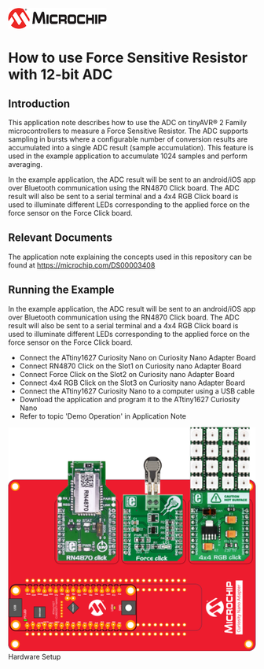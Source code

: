 <a href="https://microchip.com" target="_blank" align="left">
  <img width=200px height=auto src="graphics/MicrochipLogo.png">
</a>


# **How to use Force Sensitive Resistor with 12-bit ADC**


## **Introduction**

This application note describes how to use the ADC on tinyAVR® 2 Family microcontrollers to measure a Force Sensitive Resistor. The ADC supports sampling in bursts where a configurable number of conversion results are accumulated into a single ADC result (sample accumulation). This feature is used in the example application to accumulate 1024 samples and perform averaging.

In the example application, the ADC result will be sent to an android/iOS app over Bluetooth communication using the RN4870 Click board. 
The ADC result will also be sent to a serial terminal and a 4x4 RGB Click board is used to illuminate different LEDs corresponding to the applied force on the force sensor on the Force Click board.


## **Relevant Documents**
The application note explaining the concepts used in this repository can be found at https://microchip.com/DS00003408


## **Running the Example**

In the example application, the ADC result will be sent to an android/iOS app over Bluetooth communication using the RN4870 Click board. The ADC result will also be sent to a serial terminal and a 4x4 RGB Click board is used to illuminate different LEDs corresponding to the applied force on the force sensor on the Force Click board.

- Connect the ATtiny1627 Curiosity Nano on Curiosity Nano Adapter Board
- Connect RN4870 Click on the Slot1 on Curiosity nano Adapter Board
- Connect Force Click  on the Slot2 on Curiosity nano Adapter Board
- Connect 4x4 RGB Click on the Slot3 on Curiosity nano Adapter Board
- Connect the ATtiny1627 Curiosity Nano to a computer using a USB cable
- Download the application and program it to the ATtiny1627 Curiosity Nano
- Refer to topic 'Demo Operation' in Application Note
<p align="left">
  <img width=800px height=auto src="graphics/hw_setup.svg">
  <br>Hardware Setup<br>
</p>